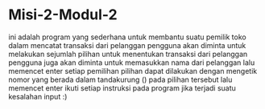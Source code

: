 # Misi-2-Modul-2
ini adalah program yang sederhana untuk membantu suatu pemilik toko dalam mencatat transaksi dari pelanggan
pengguna akan diminta untuk melakukan sejumlah pilihan untuk menentukan transaksi dari pelanggan
pengguna juga akan diminta untuk memasukkan nama dari pelanggan lalu memencet enter
setiap pemilihan pilihan dapat dilakukan dengan mengetik nomor yang berada dalam tandakurung () pada pilihan tersebut lalu memencet enter
ikuti setiap instruksi pada program jika terjadi suatu kesalahan input :)